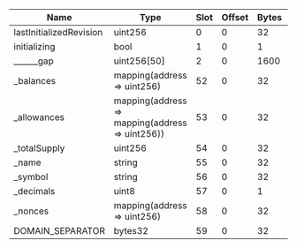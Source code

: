 |Name|Type|Slot|Offset|Bytes|Contract|
|-|-|-|-|-|-|
| lastInitializedRevision | uint256                                         | 0    | 0      | 32    |AToken.sol:AToken|
| initializing            | bool                                            | 1    | 0      | 1     |AToken.sol:AToken|
| ______gap               | uint256[50]                                     | 2    | 0      | 1600  |AToken.sol:AToken|
| _balances               | mapping(address => uint256)                     | 52   | 0      | 32    |AToken.sol:AToken|
| _allowances             | mapping(address => mapping(address => uint256)) | 53   | 0      | 32    |AToken.sol:AToken|
| _totalSupply            | uint256                                         | 54   | 0      | 32    |AToken.sol:AToken|
| _name                   | string                                          | 55   | 0      | 32    |AToken.sol:AToken|
| _symbol                 | string                                          | 56   | 0      | 32    |AToken.sol:AToken|
| _decimals               | uint8                                           | 57   | 0      | 1     |AToken.sol:AToken|
| _nonces                 | mapping(address => uint256)                     | 58   | 0      | 32    |AToken.sol:AToken|
| DOMAIN_SEPARATOR        | bytes32                                         | 59   | 0      | 32    |AToken.sol:AToken|